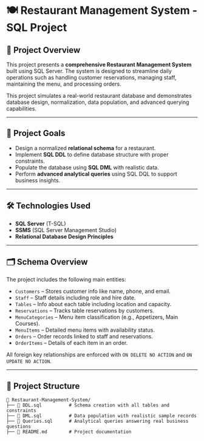 # 🍽️ Restaurant Management System - SQL Project

## 📌 Project Overview

This project presents a **comprehensive Restaurant Management System** built using SQL Server. The system is designed to streamline daily operations such as handling customer reservations, managing staff, maintaining the menu, and processing orders.

This project simulates a real-world restaurant database and demonstrates database design, normalization, data population, and advanced querying capabilities.

---

## 🎯 Project Goals

- Design a normalized **relational schema** for a restaurant.
- Implement **SQL DDL** to define database structure with proper constraints.
- Populate the database using **SQL DML** with realistic data.
- Perform **advanced analytical queries** using SQL DQL to support business insights.

---

## 🛠️ Technologies Used

- **SQL Server** (T-SQL)
- **SSMS** (SQL Server Management Studio)
- **Relational Database Design Principles**

---

## 🗂️ Schema Overview

The project includes the following main entities:

- `Customers` – Stores customer info like name, phone, and email.
- `Staff` – Staff details including role and hire date.
- `Tables` – Info about each table including location and capacity.
- `Reservations` – Tracks table reservations by customers.
- `MenuCategories` – Menu item classification (e.g., Appetizers, Main Courses).
- `MenuItems` – Detailed menu items with availability status.
- `Orders` – Order records linked to staff and reservations.
- `OrderItems` – Details of each item in an order.

All foreign key relationships are enforced with `ON DELETE NO ACTION` and `ON UPDATE NO ACTION`.

---

## 📂 Project Structure

```text
📁 Restaurant-Management-System/
├── 📄 DDL.sql          # Schema creation with all tables and constraints
├── 📄 DML.sql          # Data population with realistic sample records
├── 📄 Queries.sql      # Analytical queries answering real business questions
├── 📄 README.md        # Project documentation
